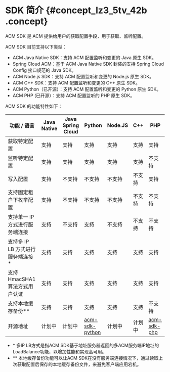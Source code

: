 # SDK 简介 {#concept_lz3_5tv_42b .concept}

ACM SDK 是 ACM 提供给用户的获取配置手段，用于获取、监听配置。

ACM SDK 目前支持以下类型：

-   ACM Java Native SDK：支持 ACM 配置监听和变更的 Java 原生 SDK。
-   Spring Cloud ACM：基于 ACM Java Native SDK 封装的支持 Spring Cloud Config 接口规范的 Java SDK。
-   ACM Node.js SDK：支持 ACM 配置监听和变更的 Node.js 原生 SDK。
-   ACM C++ SDK：支持 ACM 配置监听和变更的 C++ 原生 SDK。
-   ACM Python（已开源）：支持 ACM 配置监听和变更的 Python 原生 SDK。
-   ACM PHP \(已开源）：支持 ACM 配置监听的 PHP 原生 SDK。

ACM SDK 的功能特性如下：

|功能 / 语言|Java Native|Java Spring Cloud|Python|Node.JS|C++|PHP|
|-------|-----------|-----------------|------|-------|---|---|
|获取特定配置|支持|支持|支持|支持|支持|支持|
|监听特定配置|支持|支持|支持|支持|支持|不支持|
|写入配置|支持|不支持|不支持|不支持|不支持|支持|
|支持固定租户下枚举配置|支持|不支持|不支持|不支持|不支持|不支持|
|支持单一 IP 方式进行服务端连接|支持|不支持|支持|不支持|不支持|不支持|
|支持多 IP LB 方式进行服务端连接\*|支持|支持|支持|支持|支持|支持|
|支持 HmacSHA1 算法方式用户认证|支持|支持|支持|支持|支持|支持|
|支持本地缓存备份\*\*|支持|支持|支持|支持|支持|不支持|
|开源地址|计划中|计划中|[acm-sdk-python](https://github.com/alibaba/acm-sdk-python)|计划中|计划中|[acm-sdk-php](https://github.com/alibaba/acm-sdk-php)|

-   \* 多IP LB方式是指ACM SDK基于地址服务器返回的多ACM服务端IP地址的LoadBalance功能，以增加性能和实现高可用。
-   \*\* 本地缓存备份功能可以让ACM SDK在没有服务端连接情况下，通过读取上次获取配置后保存的本地缓存备份文件，来避免客户端应用宕机。

